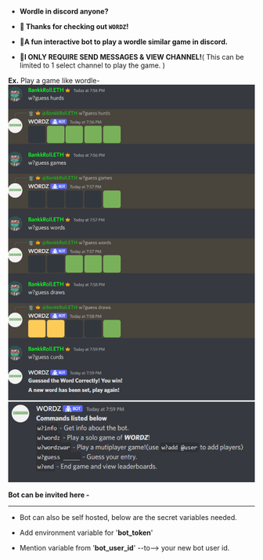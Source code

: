 * **Wordle in discord anyone?**

* **👋 Thanks for checking out `WORDZ`!**

* **🤖A fun interactive bot to play a wordle similar game in discord.**

* **🚨I ONLY REQUIRE SEND MESSAGES & VIEW CHANNEL!**( This can be limited to 1 select channel to play the game. )


**Ex.** Play a game like wordle-
![ScreenShot](https://github.com/BankkRoll/WORDZ/blob/main/WORDZ1%20(2).png)
![ScreenShot](https://github.com/BankkRoll/WORDZ/blob/main/WORDZ1%20(1).png)

**Bot can be invited here -** 
____________________________________________________________________________

* Bot can also be self hosted, below are the secret variables needed.

* Add environment variable for '**bot_token**'

* Mention variable from '**bot_user_id**' --to--> your new bot user id.

